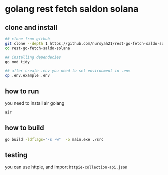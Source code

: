 # golang rest fetch saldon solana

## clone and install
```sh
## clone from github
git clone --depth 1 https://github.com/nursyah21/rest-go-fetch-saldo-solana
cd rest-go-fetch-saldo-solana
```

```sh
## installing dependecies
go mod tidy
```

```sh
## after create .env you need to set environment in .env
cp .env.example .env
```

## how to run

you need to install air golang

```sh
air
```

## how to build

```sh
go build -ldflags="-s -w"  -o main.exe ./src
```

## testing

you can use httpie, and import `httpie-collection-api.json`